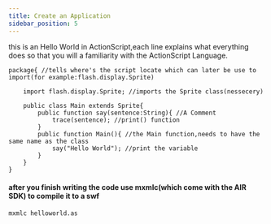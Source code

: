 ```yaml
---
title: Create an Application
sidebar_position: 5
---
```

this is an Hello World in ActionScript,each line explains what everything does so that you will a familiarity with the ActionScript Language.
```
package{ //tells where's the script locate which can later be use to import(for example:flash.display.Sprite)

    import flash.display.Sprite; //imports the Sprite class(nessecery)

    public class Main extends Sprite{
        public function say(sentence:String){ //A Comment
            trace(sentence); //print() function
        }
        public function Main(){ //the Main function,needs to have the same name as the class
            say("Hello World"); //print the variable
        }
    }
}
```
#### after you finish writing the code use mxmlc(which come with the AIR SDK) to compile it to a swf 

`mxmlc helloworld.as`

